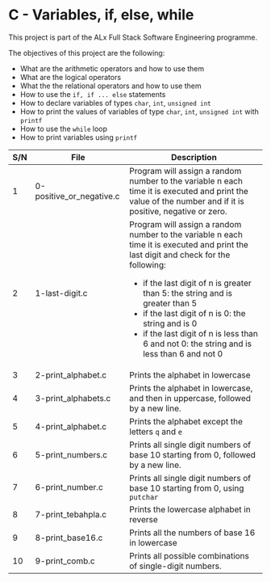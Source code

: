 # C - Variables, if, else, while

This project is part of the ALx Full Stack Software Engineering programme.

The objectives of this project are the following:

- What are the arithmetic operators and how to use them
- What are the logical operators
- What the the relational operators and how to use them
- How to use the `if, if ... else` statements
- How to declare variables of types `char`, `int`, `unsigned int`
- How to print the values of variables of type `char`, `int`, `unsigned int` with `printf`
- How to use the `while` loop
- How to print variables using `printf`

| S/N | File | Description |
| --- | ---------- | ----------------- |
| 1 | 0-positive_or_negative.c |  Program will assign a random number to the variable n each time it is executed and print the value of the number and if it is positive, negative or zero. |
| 2 | 1-last-digit.c | Program will assign a random number to the variable n each time it is executed and print the last digit and check for the following:<ul><li>if the last digit of n is greater than 5: the string and is greater than 5</li><li>if the last digit of n is 0: the string and is 0</li><li>if the last digit of n is less than 6 and not 0: the string and is less than 6 and not 0</li></ul> |
| 3 | 2-print_alphabet.c | Prints the alphabet in lowercase |
| 4 | 3-print_alphabets.c | Prints the alphabet in lowercase, and then in uppercase, followed by a new line. |
| 5 | 4-print_alphabet.c | Prints the alphabet except the letters `q` and `e` |
| 6 | 5-print_numbers.c | Prints all single digit numbers of base 10 starting from 0, followed by a new line. |
| 7 | 6-print_number.c | Prints all single digit numbers of base 10 starting from 0, using `putchar`|
| 8 | 7-print_tebahpla.c |  Prints the lowercase alphabet in reverse |
| 9 | 8-print_base16.c | Prints all the numbers of base 16 in lowercase |
| 10 | 9-print_comb.c | Prints all possible combinations of single-digit numbers. |
